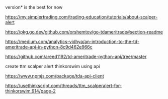 version* is the best for now


https://my.simplertrading.com/trading-education/tutorials/about-scalper-alert

https://pkg.go.dev/github.com/orshemtov/go-tdameritrade#section-readme


https://medium.com/analytics-vidhya/an-introduction-to-the-td-ameritrade-api-in-python-8c9d462e966c


https://github.com/areed1192/td-ameritrade-python-api/tree/master


create ttm scalper alert thinkorswim using api


https://www.npmjs.com/package/tda-api-client

https://usethinkscript.com/threads/ttm_scalperalert-for-thinkorswim.914/page-2

















